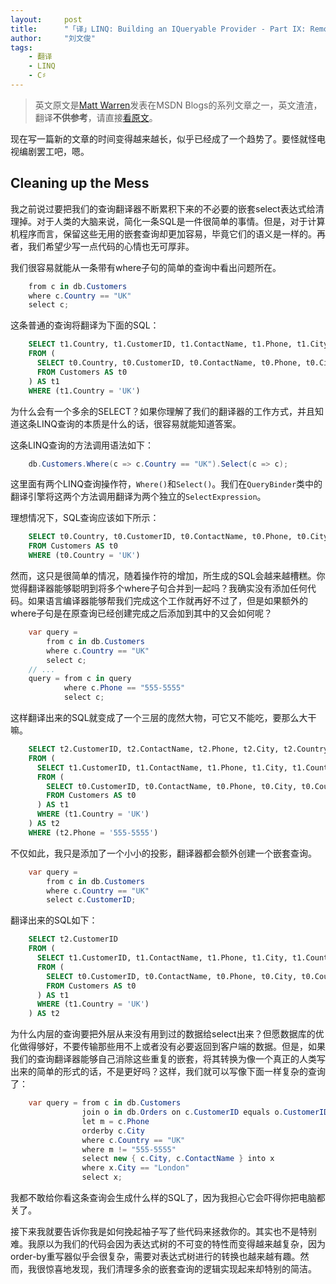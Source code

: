 ```yaml
---
layout:     post
title:      "「译」LINQ: Building an IQueryable Provider - Part IX: Removing redundant subqueries"
author:     "刘文俊"
tags:
    - 翻译
    - LINQ
    - C♯
---
```


> 英文原文是[Matt Warren](https://social.msdn.microsoft.com/profile/matt%20warren%20-%20msft/ "Matt Warren")发表在MSDN Blogs的系列文章之一，英文渣渣，翻译**不供参考**，请直接[看原文](http://blogs.msdn.com/b/mattwar/archive/2008/01/16/linq-building-an-iqueryable-provider-part-ix.aspx)。

现在写一篇新的文章的时间变得越来越长，似乎已经成了一个趋势了。要怪就怪电视编剧罢工吧，嗯。

## Cleaning up the Mess

我之前说过要把我们的查询翻译器不断累积下来的不必要的嵌套select表达式给清理掉。对于人类的大脑来说，简化一条SQL是一件很简单的事情。但是，对于计算机程序而言，保留这些无用的嵌套查询却更加容易，毕竟它们的语义是一样的。再者，我们希望少写一点代码的心情也无可厚非。

我们很容易就能从一条带有where子句的简单的查询中看出问题所在。

````cs
    from c in db.Customers
    where c.Country == "UK"
    select c;
````

<!-- more -->

这条普通的查询将翻译为下面的SQL：

````sql
	SELECT t1.Country, t1.CustomerID, t1.ContactName, t1.Phone, t1.City
	FROM (
	  SELECT t0.Country, t0.CustomerID, t0.ContactName, t0.Phone, t0.City
	  FROM Customers AS t0
	) AS t1
	WHERE (t1.Country = 'UK')
````

为什么会有一个多余的SELECT？如果你理解了我们的翻译器的工作方式，并且知道这条LINQ查询的本质是什么的话，很容易就能知道答案。

这条LINQ查询的方法调用语法如下：

````cs
    db.Customers.Where(c => c.Country == "UK").Select(c => c);
````

这里面有两个LINQ查询操作符，`Where()`和`Select()`。我们在`QueryBinder`类中的翻译引擎将这两个方法调用翻译为两个独立的`SelectExpression`。

理想情况下，SQL查询应该如下所示：

````sql
	SELECT t0.Country, t0.CustomerID, t0.ContactName, t0.Phone, t0.City
	FROM Customers AS t0
	WHERE (t0.Country = 'UK')
````

然而，这只是很简单的情况，随着操作符的增加，所生成的SQL会越来越槽糕。你觉得翻译器能够聪明到将多个where子句合并到一起吗？我确实没有添加任何代码。如果语言编译器能够帮我们完成这个工作就再好不过了，但是如果额外的where子句是在原查询已经创建完成之后添加到其中的又会如何呢？

````cs
	var query = 
	    from c in db.Customers
	    where c.Country == "UK"
	    select c;
	// ...
	query = from c in query
	        where c.Phone == "555-5555"
	        select c;
````

这样翻译出来的SQL就变成了一个三层的庞然大物，可它又不能吃，要那么大干嘛。

````sql
	SELECT t2.CustomerID, t2.ContactName, t2.Phone, t2.City, t2.Country
	FROM (
	  SELECT t1.CustomerID, t1.ContactName, t1.Phone, t1.City, t1.Country
	  FROM (
	    SELECT t0.CustomerID, t0.ContactName, t0.Phone, t0.City, t0.Country
	    FROM Customers AS t0
	  ) AS t1
	  WHERE (t1.Country = 'UK')
	) AS t2
	WHERE (t2.Phone = '555-5555')
````

不仅如此，我只是添加了一个小小的投影，翻译器都会额外创建一个嵌套查询。

````cs
	var query = 
	    from c in db.Customers
	    where c.Country == "UK"
	    select c.CustomerID;
````

翻译出来的SQL如下：

````sql
	SELECT t2.CustomerID
	FROM (
	  SELECT t1.CustomerID, t1.ContactName, t1.Phone, t1.City, t1.Country
	  FROM (
	    SELECT t0.CustomerID, t0.ContactName, t0.Phone, t0.City, t0.Country
	    FROM Customers AS t0
	  ) AS t1
	  WHERE (t1.Country = 'UK')
	) AS t2
````

为什么内层的查询要把外层从来没有用到过的数据给select出来？但愿数据库的优化做得够好，不要传输那些用不上或者没有必要返回到客户端的数据。但是，如果我们的查询翻译器能够自己消除这些重复的嵌套，将其转换为像一个真正的人类写出来的简单的形式的话，不是更好吗？这样，我们就可以写像下面一样复杂的查询了：

````cs
	var query = from c in db.Customers
	            join o in db.Orders on c.CustomerID equals o.CustomerID
	            let m = c.Phone
	            orderby c.City
	            where c.Country == "UK"
	            where m != "555-5555"
	            select new { c.City, c.ContactName } into x
	            where x.City == "London"
	            select x;
````

我都不敢给你看这条查询会生成什么样的SQL了，因为我担心它会吓得你把电脑都关了。

接下来我就要告诉你我是如何挽起袖子写了些代码来拯救你的。其实也不是特别难。我原以为我们的代码会因为表达式树的不可变的特性而变得越来越复杂，因为order-by重写器似乎会很复杂，需要对表达式树进行的转换也越来越有趣。然而，我很惊喜地发现，我们清理多余的嵌套查询的逻辑实现起来却特别的简洁。